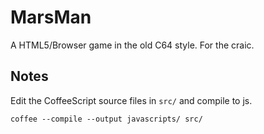 MarsMan
=======

A HTML5/Browser game in the old C64 style. For the craic.


## Notes

Edit the CoffeeScript source files in `src/` and compile to js.

    coffee --compile --output javascripts/ src/
